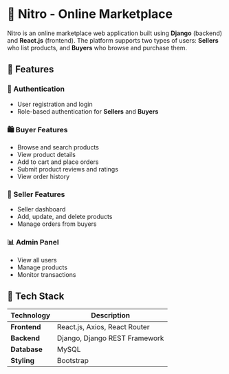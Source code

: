 # 🛒 Nitro - Online Marketplace

Nitro is an online marketplace web application built using **Django** (backend) and **React.js** (frontend). The platform supports two types of users: **Sellers** who list products, and **Buyers** who browse and purchase them.

## 🚀 Features

### 🔐 Authentication
- User registration and login
- Role-based authentication for **Sellers** and **Buyers**

### 🛍️ Buyer Features
- Browse and search products
- View product details
- Add to cart and place orders
- Submit product reviews and ratings
- View order history

### 🏪 Seller Features
- Seller dashboard
- Add, update, and delete products
- Manage orders from buyers

### 📊 Admin Panel
- View all users 
- Manage products
- Monitor transactions

## 🧱 Tech Stack

| Technology | Description |
|------------|-------------|
| **Frontend** | React.js, Axios, React Router |
| **Backend** | Django, Django REST Framework |
| **Database** | MySQL |
| **Styling** | Bootstrap |
